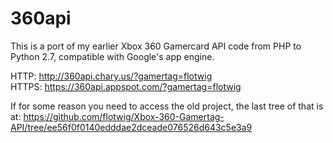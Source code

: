 360api
========
This is a port of my earlier Xbox 360 Gamercard API code from PHP to Python 2.7, compatible with Google's app engine.

HTTP: http://360api.chary.us/?gamertag=flotwig  
HTTPS: https://360api.appspot.com/?gamertag=flotwig

If for some reason you need to access the old project, the last tree of that is at: https://github.com/flotwig/Xbox-360-Gamertag-API/tree/ee56f0f0140edddae2dceade076526d643c5e3a9
